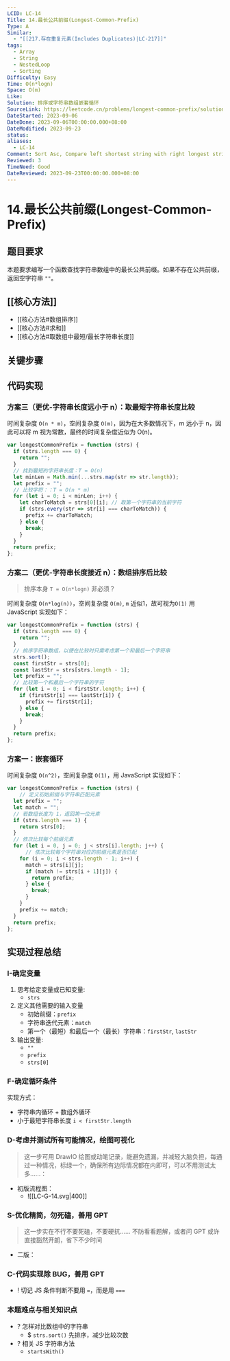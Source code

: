 ```yaml
---
LCID: LC-14
Title: 14.最长公共前缀(Longest-Common-Prefix)
Type: A
Similar:
  - "[[217.存在重复元素(Includes Duplicates)|LC-217]]"
tags:
  - Array
  - String
  - NestedLoop
  - Sorting
Difficulty: Easy
Time: O(n*logn)
Space: O(m)
Like: 
Solution: 排序或字符串数组嵌套循环
SourceLink: https://leetcode.cn/problems/longest-common-prefix/solutions/2430197/lc-14-zi-fu-chuan-shu-zu-cha-zhao-zui-ch-wtj7/
DateStarted: 2023-09-06
DateDone: 2023-09-06T00:00:00.000+08:00
DateModified: 2023-09-23
status: 
aliases:
  - LC-14
Comment: Sort Asc, Compare left shortest string with right longest string
Reviewed: 3
TimeNeed: Good
DateReviewed: 2023-09-23T00:00:00.000+08:00
---
```

# 14.最长公共前缀(Longest-Common-Prefix)
## 题目要求
本题要求编写一个函数查找字符串数组中的最长公共前缀。如果不存在公共前缀，返回空字符串 `""`。
## [[核心方法]]
- [[核心方法#数组排序]]
- [[核心方法#求和]]
- [[核心方法#取数组中最短/最长字符串长度]]
## 关键步骤
## 代码实现
### 方案三（更优-字符串长度远小于 n）：取最短字符串长度比较
时间复杂度 `O(n * m)`，空间复杂度 `O(m)`，因为在大多数情况下，m 远小于 n，因此可以将 m 视为常数，最终的时间复杂度近似为 O(n)。
```js
var longestCommonPrefix = function (strs) {
  if (strs.length === 0) {
    return "";
  }
  // 找到最短的字符串长度：T = O(n)
  let minLen = Math.min(...strs.map(str => str.length));
  let prefix = "";
  // 比较字符：：T = O(n * m)
  for (let i = 0; i < minLen; i++) {
    let charToMatch = strs[0][i]; // 取第一个字符串的当前字符
    if (strs.every(str => str[i] === charToMatch)) {
      prefix += charToMatch;
    } else {
      break;
    }
  }
  return prefix;
};
```
### 方案二（更优-字符串长度接近 n）：数组排序后比较 
>排序本身 `T = O(n*logn)` 非必须？

时间复杂度 `O(n*log(n))`，空间复杂度 `O(m)`, `m` 近似1，故可视为`O(1)` 用 JavaScript 实现如下：
```js
var longestCommonPrefix = function (strs) {
  if (strs.length === 0) {
    return "";
  }
  // 排序字符串数组，以便在比较时只需考虑第一个和最后一个字符串
  strs.sort();
  const firstStr = strs[0];
  const lastStr = strs[strs.length - 1];
  let prefix = "";
  // 比较第一个和最后一个字符串的字符
  for (let i = 0; i < firstStr.length; i++) {
    if (firstStr[i] === lastStr[i]) {
      prefix += firstStr[i];
    } else {
      break;
    }
  }
  return prefix;
};
```
### 方案一：嵌套循环
时间复杂度 `O(n^2)`，空间复杂度 `O(1)`，用 JavaScript 实现如下：
```js
var longestCommonPrefix = function (strs) {
	// 定义初始前缀与字符串匹配元素
  let prefix = "";
  let match = "";
  // 若数组长度为 1，返回第一位元素
  if (strs.length === 1) {
    return strs[0];
  }
  // 依次比较每个前缀元素
  for (let i = 0, j = 0; j < strs[i].length; j++) {
	  // 依次比较每个字符串对应的前缀元素是否匹配
    for (i = 0; i < strs.length - 1; i++) {
      match = strs[i][j];
      if (match != strs[i + 1][j]) {
        return prefix;
      } else {
        break;
      }
    }
    prefix += match;
  }
  return prefix;
};
```
## 实现过程总结
### I-确定变量 
1. 思考给定变量或已知变量: 
	- `strs`
2. 定义其他需要的输入变量
	- 初始前缀：`prefix`
	- 字符串迭代元素：`match`
	- 第一个（最短）和最后一个（最长）字符串：`firstStr`, `lastStr`
3. 输出变量: 
	- `""`
	- `prefix`
	- `strs[0]`
### F-确定循环条件
实现方式：
- 字符串内循环 + 数组外循环 
- 小于最短字符串长度 `i < firstStr.length`
### D-考虑并测试所有可能情况，绘图可视化
> 这一步可用 DrawIO 绘图或动笔记录，能避免遗漏，并减轻大脑负担，每通过一种情况，标绿一个，确保所有边际情况都在内即可，可以不用测试太多……：
- 初版流程图：
	- ![[LC-G-14.svg|400]]
### S-优化精简，勿死磕，善用 GPT
> 这一步实在不行不要死磕，不要硬抗…… 不防看看题解，或者问 GPT 或许直接豁然开朗，省下不少时间
- 二版：
### C-代码实现除 BUG，善用 GPT
- ! 切记 JS 条件判断不要用 `=`，而是用 `===` 
### 本题难点与相关知识点
- ? 怎样对比数组中的字符串
	- $ `strs.sort()` 先排序，减少比较次数
- ? 相关 JS 字符串方法
	- `startsWith()`